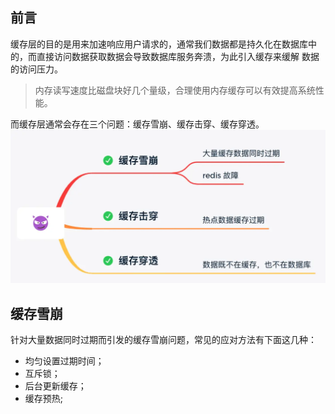## 前言
缓存层的目的是用来加速响应用户请求的，通常我们数据都是持久化在数据库中的，而直接访问数据获取数据会导致数据库服务奔溃，为此引入缓存来缓解
数据的访问压力。
> 内存读写速度比磁盘块好几个量级，合理使用内存缓存可以有效提高系统性能。

而缓存层通常会存在三个问题：缓存雪崩、缓存击穿、缓存穿透。
![img.png](img.png)

## 缓存雪崩
针对大量数据同时过期而引发的缓存雪崩问题，常见的应对方法有下面这几种：
- 均匀设置过期时间；
- 互斥锁；
- 后台更新缓存；
- 缓存预热;